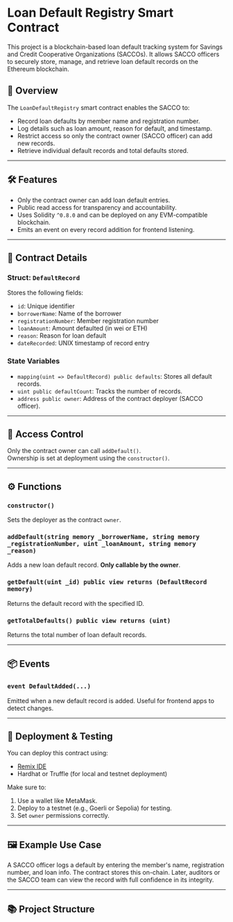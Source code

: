 # Loan Default Registry Smart Contract

This project is a blockchain-based loan default tracking system for Savings and Credit Cooperative Organizations (SACCOs). It allows SACCO officers to securely store, manage, and retrieve loan default records on the Ethereum blockchain.

## 📌 Overview

The `LoanDefaultRegistry` smart contract enables the SACCO to:
- Record loan defaults by member name and registration number.
- Log details such as loan amount, reason for default, and timestamp.
- Restrict access so only the contract owner (SACCO officer) can add new records.
- Retrieve individual default records and total defaults stored.

---

## 🛠️ Features

- Only the contract owner can add loan default entries.
- Public read access for transparency and accountability.
- Uses Solidity `^0.8.0` and can be deployed on any EVM-compatible blockchain.
- Emits an event on every record addition for frontend listening.

---

## 📄 Contract Details

### Struct: `DefaultRecord`
Stores the following fields:
- `id`: Unique identifier
- `borrowerName`: Name of the borrower
- `registrationNumber`: Member registration number
- `loanAmount`: Amount defaulted (in wei or ETH)
- `reason`: Reason for loan default
- `dateRecorded`: UNIX timestamp of record entry

### State Variables
- `mapping(uint => DefaultRecord) public defaults`: Stores all default records.
- `uint public defaultCount`: Tracks the number of records.
- `address public owner`: Address of the contract deployer (SACCO officer).

---

## 🔐 Access Control

Only the contract owner can call `addDefault()`.  
Ownership is set at deployment using the `constructor()`.

---

## ⚙️ Functions

### `constructor()`
Sets the deployer as the contract `owner`.

### `addDefault(string memory _borrowerName, string memory _registrationNumber, uint _loanAmount, string memory _reason)`
Adds a new loan default record. **Only callable by the owner**.

### `getDefault(uint _id) public view returns (DefaultRecord memory)`
Returns the default record with the specified ID.

### `getTotalDefaults() public view returns (uint)`
Returns the total number of loan default records.

---

## 📦 Events

### `event DefaultAdded(...)`
Emitted when a new default record is added. Useful for frontend apps to detect changes.

---

## 🧪 Deployment & Testing

You can deploy this contract using:
- [Remix IDE](https://remix.ethereum.org/)
- Hardhat or Truffle (for local and testnet deployment)

Make sure to:
1. Use a wallet like MetaMask.
2. Deploy to a testnet (e.g., Goerli or Sepolia) for testing.
3. Set `owner` permissions correctly.

---

## 🖼️ Example Use Case

A SACCO officer logs a default by entering the member's name, registration number, and loan info. The contract stores this on-chain. Later, auditors or the SACCO team can view the record with full confidence in its integrity.

---

## 📚 Project Structure

